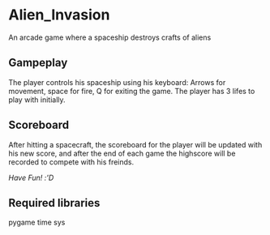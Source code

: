 # Alien_Invasion
An arcade game where a spaceship destroys crafts of aliens

## Gampeplay
The player controls his spaceship using his keyboard: Arrows for movement, space for fire, Q for exiting the game.
The player has 3 lifes to play with initially.

## Scoreboard
After hitting a spacecraft, the scoreboard for the player will be updated with his new score, and after the end of each game the highscore will be recorded to compete with his freinds.

*Have Fun! :'D*

## Required libraries
pygame
time
sys
